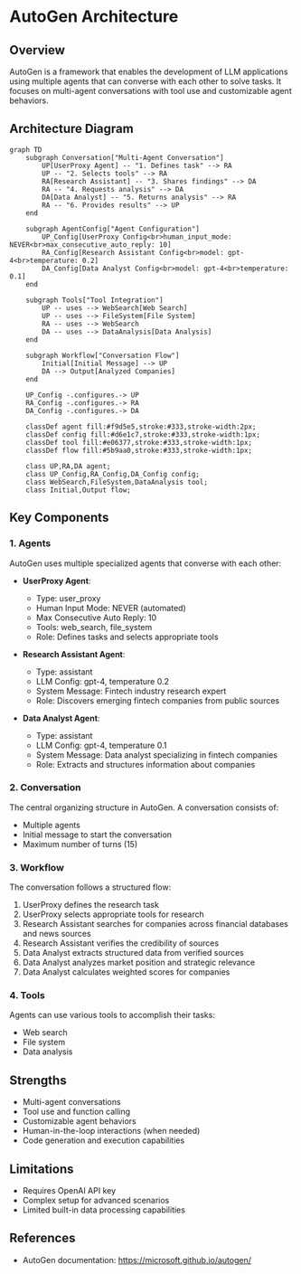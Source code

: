 # AutoGen Architecture

## Overview

AutoGen is a framework that enables the development of LLM applications using multiple agents that can converse with each other to solve tasks. It focuses on multi-agent conversations with tool use and customizable agent behaviors.

## Architecture Diagram

```mermaid
graph TD
    subgraph Conversation["Multi-Agent Conversation"]
        UP[UserProxy Agent] -- "1. Defines task" --> RA
        UP -- "2. Selects tools" --> RA
        RA[Research Assistant] -- "3. Shares findings" --> DA
        RA -- "4. Requests analysis" --> DA
        DA[Data Analyst] -- "5. Returns analysis" --> RA
        RA -- "6. Provides results" --> UP
    end
    
    subgraph AgentConfig["Agent Configuration"]
        UP_Config[UserProxy Config<br>human_input_mode: NEVER<br>max_consecutive_auto_reply: 10]
        RA_Config[Research Assistant Config<br>model: gpt-4<br>temperature: 0.2]
        DA_Config[Data Analyst Config<br>model: gpt-4<br>temperature: 0.1]
    end
    
    subgraph Tools["Tool Integration"]
        UP -- uses --> WebSearch[Web Search]
        UP -- uses --> FileSystem[File System]
        RA -- uses --> WebSearch
        DA -- uses --> DataAnalysis[Data Analysis]
    end
    
    subgraph Workflow["Conversation Flow"]
        Initial[Initial Message] --> UP
        DA --> Output[Analyzed Companies]
    end
    
    UP_Config -.configures.-> UP
    RA_Config -.configures.-> RA
    DA_Config -.configures.-> DA
    
    classDef agent fill:#f9d5e5,stroke:#333,stroke-width:2px;
    classDef config fill:#d6e1c7,stroke:#333,stroke-width:1px;
    classDef tool fill:#e06377,stroke:#333,stroke-width:1px;
    classDef flow fill:#5b9aa0,stroke:#333,stroke-width:1px;
    
    class UP,RA,DA agent;
    class UP_Config,RA_Config,DA_Config config;
    class WebSearch,FileSystem,DataAnalysis tool;
    class Initial,Output flow;
```

## Key Components

### 1. Agents
AutoGen uses multiple specialized agents that converse with each other:

- **UserProxy Agent**:
  - Type: user_proxy
  - Human Input Mode: NEVER (automated)
  - Max Consecutive Auto Reply: 10
  - Tools: web_search, file_system
  - Role: Defines tasks and selects appropriate tools

- **Research Assistant Agent**:
  - Type: assistant
  - LLM Config: gpt-4, temperature 0.2
  - System Message: Fintech industry research expert
  - Role: Discovers emerging fintech companies from public sources

- **Data Analyst Agent**:
  - Type: assistant
  - LLM Config: gpt-4, temperature 0.1
  - System Message: Data analyst specializing in fintech companies
  - Role: Extracts and structures information about companies

### 2. Conversation
The central organizing structure in AutoGen. A conversation consists of:
- Multiple agents
- Initial message to start the conversation
- Maximum number of turns (15)

### 3. Workflow
The conversation follows a structured flow:

1. UserProxy defines the research task
2. UserProxy selects appropriate tools for research
3. Research Assistant searches for companies across financial databases and news sources
4. Research Assistant verifies the credibility of sources
5. Data Analyst extracts structured data from verified sources
6. Data Analyst analyzes market position and strategic relevance
7. Data Analyst calculates weighted scores for companies

### 4. Tools
Agents can use various tools to accomplish their tasks:
- Web search
- File system
- Data analysis

## Strengths

- Multi-agent conversations
- Tool use and function calling
- Customizable agent behaviors
- Human-in-the-loop interactions (when needed)
- Code generation and execution capabilities

## Limitations

- Requires OpenAI API key
- Complex setup for advanced scenarios
- Limited built-in data processing capabilities

## References

- AutoGen documentation: https://microsoft.github.io/autogen/
